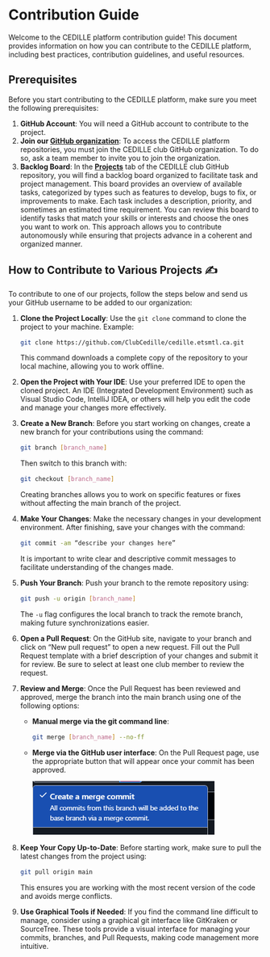 # Contribution Guide

Welcome to the CEDILLE platform contribution guide! This document provides information on how you can contribute to the CEDILLE platform, including best practices, contribution guidelines, and useful resources.

## Prerequisites

Before you start contributing to the CEDILLE platform, make sure you meet the following prerequisites:

1. **GitHub Account**: You will need a GitHub account to contribute to the project.
2. **Join our [GitHub organization](https://github.com/clubcedille/)**: To access the CEDILLE platform repositories, you must join the CEDILLE club GitHub organization. To do so, ask a team member to invite you to join the organization.
3. **Backlog Board**: In the [**Projects**](https://github.com/orgs/ClubCedille/projects) tab of the CEDILLE club GitHub repository, you will find a backlog board organized to facilitate task and project management. This board provides an overview of available tasks, categorized by types such as features to develop, bugs to fix, or improvements to make. Each task includes a description, priority, and sometimes an estimated time requirement. You can review this board to identify tasks that match your skills or interests and choose the ones you want to work on. This approach allows you to contribute autonomously while ensuring that projects advance in a coherent and organized manner.

## How to Contribute to Various Projects ✍️

To contribute to one of our projects, follow the steps below and send us your GitHub username to be added to our organization:

1. **Clone the Project Locally**: Use the `git clone` command to clone the project to your machine. Example:
   ```sh
   git clone https://github.com/ClubCedille/cedille.etsmtl.ca.git
   ```
   This command downloads a complete copy of the repository to your local machine, allowing you to work offline.

2. **Open the Project with Your IDE**: Use your preferred IDE to open the cloned project. An IDE (Integrated Development Environment) such as Visual Studio Code, IntelliJ IDEA, or others will help you edit the code and manage your changes more effectively.

3. **Create a New Branch**: Before you start working on changes, create a new branch for your contributions using the command:
   ```sh
   git branch [branch_name]
   ```
   Then switch to this branch with:
   ```sh
   git checkout [branch_name]
   ```
   Creating branches allows you to work on specific features or fixes without affecting the main branch of the project.

4. **Make Your Changes**: Make the necessary changes in your development environment. After finishing, save your changes with the command:
   ```sh
   git commit -am “describe your changes here”
   ```
   It is important to write clear and descriptive commit messages to facilitate understanding of the changes made.

5. **Push Your Branch**: Push your branch to the remote repository using:
   ```sh
   git push -u origin [branch_name]
   ```
   The `-u` flag configures the local branch to track the remote branch, making future synchronizations easier.

6. **Open a Pull Request**: On the GitHub site, navigate to your branch and click on “New pull request” to open a new request. Fill out the Pull Request template with a brief description of your changes and submit it for review. Be sure to select at least one club member to review the request.

7. **Review and Merge**: Once the Pull Request has been reviewed and approved, merge the branch into the main branch using one of the following options:

      - **Manual merge via the git command line**:
         ```sh
         git merge [branch_name] --no-ff
         ```
      - **Merge via the GitHub user interface**: On the Pull Request page, use the appropriate button that will appear once your commit has been approved.

         ![Pull Request](img/pullRequest.png)


8. **Keep Your Copy Up-to-Date**: Before starting work, make sure to pull the latest changes from the project using:
   ```sh
   git pull origin main
   ```
   This ensures you are working with the most recent version of the code and avoids merge conflicts.

9. **Use Graphical Tools if Needed**: If you find the command line difficult to manage, consider using a graphical git interface like GitKraken or SourceTree. These tools provide a visual interface for managing your commits, branches, and Pull Requests, making code management more intuitive.

